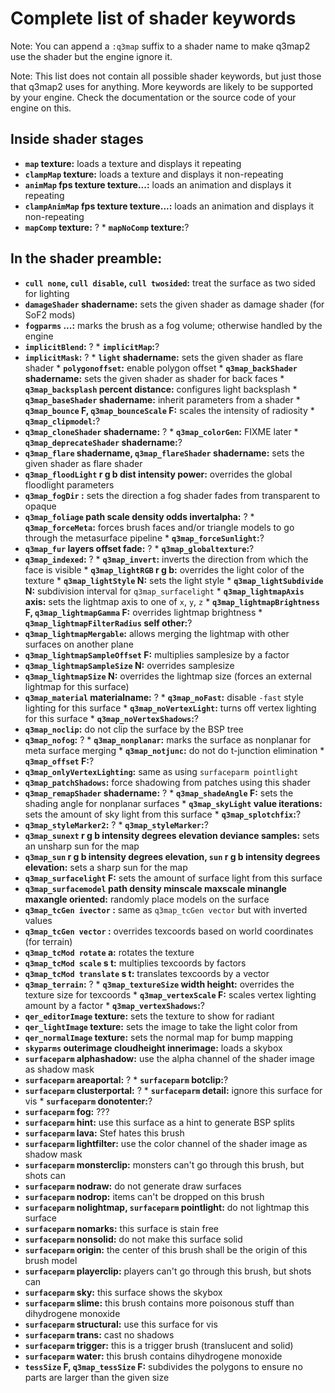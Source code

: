 Complete list of shader keywords
================================

Note: You can append a `:q3map` suffix to a shader name to make q3map2 use the shader but the engine ignore it.

Note: This list does not contain all possible shader keywords, but just those that q3map2 uses for anything. More keywords are likely to be supported by your engine. Check the documentation or the source code of your engine on this.

Inside shader stages
--------------------

-   **`map` texture:** loads a texture and displays it repeating
-   **`clampMap` texture:** loads a texture and displays it non-repeating
-   **`animMap` fps texture texture...:** loads an animation and displays it repeating
-   **`clampAnimMap` fps texture texture...:** loads an animation and displays it non-repeating
-   **`mapComp` texture:** ?
    \* **`mapNoComp` texture:**?

In the shader preamble:
-----------------------

-   **`cull none`, `cull disable`, `cull twosided`:** treat the surface as two sided for lighting
-   **`damageShader` shadername:** sets the given shader as damage shader (for SoF2 mods)
-   **`fogparms` ...:** marks the brush as a fog volume; otherwise handled by the engine
-   **`implicitBlend`:** ?
    \* **`implicitMap`:**?
-   **`implicitMask`:** ?
    \* **`light` shadername:** sets the given shader as flare shader
    \* **`polygonoffset`:** enable polygon offset
    \* **`q3map_backShader` shadername:** sets the given shader as shader for back faces
    \* **`q3map_backsplash` percent distance:** configures light backsplash
    \* **`q3map_baseShader` shadername:** inherit parameters from a shader
    \* **`q3map_bounce` F, `q3map_bounceScale` F:** scales the intensity of radiosity
    \* **`q3map_clipmodel`:**?
-   **`q3map_cloneShader` shadername:** ?
    \* **`q3map_colorGen`:** FIXME later
    \* **`q3map_deprecateShader` shadername:**?
-   **`q3map_flare` shadername, `q3map_flareShader` shadername:** sets the given shader as flare shader
-   **`q3map_floodLight` r g b dist intensity power:** overrides the global floodlight parameters
-   **`q3map_fogDir` :** sets the direction a fog shader fades from transparent to opaque
-   **`q3map_foliage` path scale density odds invertalpha:** ?
    \* **`q3map_forceMeta`:** forces brush faces and/or triangle models to go through the metasurface pipeline
    \* **`q3map_forceSunlight`:**?
-   **`q3map_fur` layers offset fade:** ?
    \* **`q3map_globaltexture`:**?
-   **`q3map_indexed`:** ?
    \* **`q3map_invert`:** inverts the direction from which the face is visible
    \* **`q3map_lightRGB` r g b:** overrides the light color of the texture
    \* **`q3map_lightStyle` N:** sets the light style
    \* **`q3map_lightSubdivide` N:** subdivision interval for `q3map_surfacelight`
    \* **`q3map_lightmapAxis` axis:** sets the lightmap axis to one of `x`, `y`, `z`
    \* **`q3map_lightmapBrightness` F, `q3map_lightmapGamma` F:** overrides lightmap brightness
    \* **`q3map_lightmapFilterRadius` self other:**?
-   **`q3map_lightmapMergable`:** allows merging the lightmap with other surfaces on another plane
-   **`q3map_lightmapSampleOffset` F:** multiplies samplesize by a factor
-   **`q3map_lightmapSampleSize` N:** overrides samplesize
-   **`q3map_lightmapSize` N:** overrides the lightmap size (forces an external lightmap for this surface)
-   **`q3map_material` materialname:** ?
    \* **`q3map_noFast`:** disable `-fast` style lighting for this surface
    \* **`q3map_noVertexLight`:** turns off vertex lighting for this surface
    \* **`q3map_noVertexShadows`:**?
-   **`q3map_noclip`:** do not clip the surface by the BSP tree
-   **`q3map_nofog`:** ?
    \* **`q3map_nonplanar`:** marks the surface as nonplanar for meta surface merging
    \* **`q3map_notjunc`:** do not do t-junction elimination
    \* **`q3map_offset` F:**?
-   **`q3map_onlyVertexLighting`:** same as using `surfaceparm pointlight`
-   **`q3map_patchShadows`:** force shadowing from patches using this shader
-   **`q3map_remapShader` shadername:** ?
    \* **`q3map_shadeAngle` F:** sets the shading angle for nonplanar surfaces
    \* **`q3map_skyLight` value iterations:** sets the amount of sky light from this surface
    \* **`q3map_splotchfix`:**?
-   **`q3map_styleMarker2`:** ?
    \* **`q3map_styleMarker`:**?
-   **`q3map_sunext` r g b intensity degrees elevation deviance samples:** sets an unsharp sun for the map
-   **`q3map_sun` r g b intensity degrees elevation, `sun` r g b intensity degrees elevation:** sets a sharp sun for the map
-   **`q3map_surfacelight` F:** sets the amount of surface light from this surface
-   **`q3map_surfacemodel` path density minscale maxscale minangle maxangle oriented:** randomly place models on the surface
-   **`q3map_tcGen ivector` :** same as `q3map_tcGen vector` but with inverted values
-   **`q3map_tcGen vector` :** overrides texcoords based on world coordinates (for terrain)
-   **`q3map_tcMod rotate` a:** rotates the texture
-   **`q3map_tcMod scale` s t:** multiplies texcoords by factors
-   **`q3map_tcMod translate` s t:** translates texcoords by a vector
-   **`q3map_terrain`:** ?
    \* **`q3map_textureSize` width height:** overrides the texture size for texcoords
    \* **`q3map_vertexScale` F:** scales vertex lighting amount by a factor
    \* **`q3map_vertexShadows`:**?
-   **`qer_editorImage` texture:** sets the texture to show for radiant
-   **`qer_lightImage` texture:** sets the image to take the light color from
-   **`qer_normalImage` texture:** sets the normal map for bump mapping
-   **`skyparms` outerimage cloudheight innerimage:** loads a skybox
-   **`surfaceparm` alphashadow:** use the alpha channel of the shader image as shadow mask
-   **`surfaceparm` areaportal:** ?
    \* **`surfaceparm` botclip:**?
-   **`surfaceparm` clusterportal:** ?
    \* **`surfaceparm` detail:** ignore this surface for vis
    \* **`surfaceparm` donotenter:**?
-   **`surfaceparm` fog:** ???
-   **`surfaceparm` hint:** use this surface as a hint to generate BSP splits
-   **`surfaceparm` lava:** Stef hates this brush
-   **`surfaceparm` lightfilter:** use the color channel of the shader image as shadow mask
-   **`surfaceparm` monsterclip:** monsters can't go through this brush, but shots can
-   **`surfaceparm` nodraw:** do not generate draw surfaces
-   **`surfaceparm` nodrop:** items can't be dropped on this brush
-   **`surfaceparm` nolightmap, `surfaceparm` pointlight:** do not lightmap this surface
-   **`surfaceparm` nomarks:** this surface is stain free
-   **`surfaceparm` nonsolid:** do not make this surface solid
-   **`surfaceparm` origin:** the center of this brush shall be the origin of this brush model
-   **`surfaceparm` playerclip:** players can't go through this brush, but shots can
-   **`surfaceparm` sky:** this surface shows the skybox
-   **`surfaceparm` slime:** this brush contains more poisonous stuff than dihydrogene monoxide
-   **`surfaceparm` structural:** use this surface for vis
-   **`surfaceparm` trans:** cast no shadows
-   **`surfaceparm` trigger:** this is a trigger brush (translucent and solid)
-   **`surfaceparm` water:** this brush contains dihydrogene monoxide
-   **`tessSize` F, `q3map_tessSize` F:** subdivides the polygons to ensure no parts are larger than the given size

